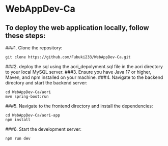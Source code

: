 # WebAppDev-Ca

## To deploy the web application locally, follow these steps:

###1. Clone the repository:
   ```
   git clone https://github.com/Fubuki233/WebAppDev-Ca.git
   ```
###2. deploy the sql using the aori_depolyment.sql file in the aori directory to your local MySQL server.
###3. Ensure you have Java 17 or higher, Maven, and npm installed on your machine.
###4. Navigate to the backend directory and start the backend server:
   ```
   cd WebAppDev-Ca/aori
   mvn spring-boot:run
   ```
###5. Navigate to the frontend directory and install the dependencies:
   ```
   cd WebAppDev-Ca/aori-app
   npm install
   ```
###6. Start the development server:
   ```
   npm run dev
   ```
